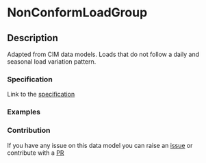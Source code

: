 # NonConformLoadGroup

## Description 

Adapted from CIM data models. Loads that do not follow a daily and seasonal load variation pattern.
### Specification

Link to the [specification](https://smart-data-models.github.io/dataModel.EnergyCIM/NonConformLoadGroup/doc/spec.md)
### Examples
### Contribution

 If you have any issue on this data model you can raise an [issue](https://github.com/smart-data-models/dataModel.EnergyCIM/issues)  or contribute with a [PR](https://github.com/smart-data-models/dataModel.EnergyCIM/pulls)